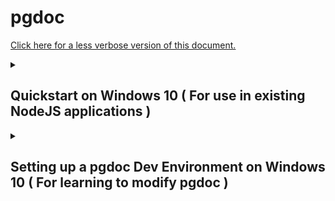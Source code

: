 
# pgdoc

[Click here for a less verbose version of this document.][terse]

<details>
<summary><h2> Quickstart on Windows 10 ( For use in existing NodeJS applications ) </h2></summary>

If you have a NodeJS project and want to get started right away keep reading. Otherwise skip ahead to the "Installation on Windows 10" section.

<br/>

### The npm module

If you are simply using pgdoc for an existing NodeJS project, you should be able to access the module by installing it via npm in your local project directory.

``` bash
npm install --save pgdoc
```

<br/>

### The PostgreSQL database

> [The PostgreSQL database][postgresql] stores persistent data for your application, like user accounts, purchases and other application state. 

Go to [the PostgreSQL homepage][postgresql] and click the download button. Once the next page loads, there will be a red "Download the installer" link at the top of the page.

Clicking that red link takes you to a page with a grid of downloads. If your computer is 64 bit (modern ones will be), download the "Windows x86-64" installer for the most current version of PostgreSQL (version 12.3 as of this writing).

Install it after the download finishes. During the install you will be asked to set a password. Chose something you will remember and write the credentials down somewhere safe, or you will lose access to the database.

When asked use the default port for your install (5432) or you will need to update all examples and configs you use to your custom port number. If your database is on a public server instead of a personal machine you will want to use a custom port number for security reasons.

The installer may try to install additional software after the PostgreSQL install completes. You only need PostgreSQL itself to make use this library.

Once the install has completed successfully, when you search Windows for "sql" you should see a new program "SQL shell (psql)".

> This program psql is an interactive shell that allows you to directly control the database. Using pgdoc allows your Javascript code to interact with the database in a very similar way.


<br/>

### Configuring PostgreSQL

> Both pgdoc and PostgreSQL should be working on your computer now. For pgdoc to interact with the database, you must be configure it to allow your program to log in and accept the commands that make it work.

Open the "SQL shell (psql)" application from Windows search, and go through the process of logging in to the shell.

Unless you are using a remote database or custom port, the default options (localhost/postgres/5432/postgres) for items up until the password are acceptable. Give it the password you chose for your PostgreSQL database.

Once you are logged in you should see a prompt that looks something like this:

``` sql
postgres=# _
```

From here you need to import pgdoc's SQL install file.

Note that the slashes required by psql are backslashes, unlike the forward slashes windows command prompt normally uses.

Type the path to the installer into the prompt, replacing everything before "node_modules" in the path to your NodeJS application's path.

``` sql
\i C:/Users/<USERNAME>/Projects/myProject/node_modules/pgdoc/code/sql/install_pgdoc.sql
```

This should result in a series of all caps statements about what the install is doing. As long as there are are no errors, your database configuration is is complete.


<br/>

### Now What?

The [CRUD Examples][crud] should now work. Open up a "Node.js" application window and get try them out.

<br/>

</details>
<details>


<summary><h2> Setting up a pgdoc Dev Environment on Windows 10 ( For learning to modify pgdoc ) </h2></summary>

<br/>

### Installing NodeJS

> NodeJS is a Javascript runtime. It is an application that runs programs made in the Javascript programming language. You can make applications in NodeJS that make use of the pgdoc library to store information in a database.

Go to [the NodeJS homepage][node] and download the LTS version of NodeJS. Install it after the download finishes.

Once the install has completed, when you search the windows bar for "node" you should now see a "Node.js" app and a "Node.js command prompt" app.

> The "Node.js" app runs an instance of the NodeJS REPL ( Read-Evaluate-Print Loop ) that provides an interactive session. You can type or paste code into this window to run commands in the language one at a time. This is useful for testing out code and experimenting with Javascript.

> The "Node.js command prompt" is a specially configured version of the Windows command prompt customized for use with NodeJS. You can use this to download Javascript library modules from the npm repository. It can also be used run scripts on NodeJS. To create a script, you save your Javascript code in a file with the .js extension.

<br/>

### Installing PostgreSQL

Perform the steps outlined above in "The PostgreSQL database" to install PostgreSQL.


<br/>

### Installing the git version control system

> You need to get pgdoc itself downloaded on to your computer. Your browser on windows may prevent you from downloading the zip file directly. Using git will allow you to get the pgdoc project onto your computer using the same source control system that developers use to build their projects.

Download [the git version control system][https://git-scm.com/download/win] and install it. If you aren't sure about the install options the defaults should be fine for our purposes here.

Once the install has completed successfully, when you search Windows for "git" you should see a new program "Git CMD".

<br/>

### Downloading pgdoc

Run the "Git CMD" application.

Now we need to get to the directory where your pgdoc will live on your computer. Create a "Projects" folder in your home directory "C:\Users\<UserName>\", then change to that directory.

``` bat
mkdir Projects
cd Projects
```

Now you need to download pgdoc to your computer.

``` bat
git clone https://github.com/eadsjr/pgdoc
```

Now pgdoc should be situated at this path "C:\Users\<UserName>\Projects\pgdoc"

You can close the "Git CMD" window once this step is finished.

<br/>

### Download dependencies

> Now you need to get the programs that pgdoc relies on downloaded to your computer. There aren't many of them, but they are necessary.

Open the "Node.js command prompt" program.

Navigate to the folder containing the pgdoc Project.

``` bat
cd Projects\pgdoc
```

Now download the dependencies for the project using the NodeJS Package Manager (npm).

``` bat
npm install
```

This window will be useful for running the examples, so leave it open for now.

<br/>

### Configuring PostgreSQL

> Both pgdoc and PostgreSQL should be working on your computer now. For pgdoc to interact with the database, you must be configure it to allow your program to log in and accept the commands that make it work.

Open the "SQL shell (psql)" application from Windows search, and go through the process of logging in to the shell.

Unless you are using a remote database or custom port, the default options (localhost/postgres/5432/postgres) for items up until the password are acceptable. Give it the password you chose for your PostgreSQL database.

Once you are logged in you should see a prompt that looks something like this:

``` sql
postgres=# _
```

From here you need to import pgdoc's SQL install file. Type the following into the prompt, replacing <USERNAME> with your own Window's username. This is the exact same name as your home folder.

``` sql
\i C:/Users/<USERNAME>/Projects/pgdoc/code/sql/install_pgdoc.sql
```

Note that the slashes required by psql are backslashes, unlike the forward slashes windows commandline normally uses.

This should result in a series of all caps statements about what the install is doing. As long as there are are no errors, your database configuration is is complete.


<br/>

### Now What?

The [CRUD Examples][crud] should now work. Open up a "Node.js" application window and get try them out.

<br/>

</details>


[pgdoc]: https://github.com/eadsjr/pgdoc
[git]: https://git-scm.com/download/win
[node]: https://nodejs.org/en/
[homebrew]: https://brew.sh/
[postgresql]: https://www.postgresql.org/
[crud]: CRUD_Examples.md
[terse]: DevEnv_Windows_10_Terse.md
